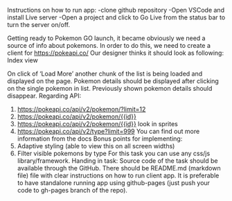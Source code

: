 Instructions on how to run app:
-clone github repository
-Open VSCode and install Live server
-Open a project and click to Go Live from the status bar to turn the server on/off.



Getting ready to Pokemon GO launch, it became obviously we need a source of info about
pokemons. In order to do this, we need to create a client for https://pokeapi.co/
Our designer thinks it should look as following:
Index view

On click of ‘Load More’ another chunk of the list is being loaded and displayed on the page.
Pokemon details should be displayed after clicking on the single pokemon in list. Previously
shown pokemon details should disappear.
Regarding API:
1. https://pokeapi.co/api/v2/pokemon/?limit=12
2. https://pokeapi.co/api/v2/pokemon/{{id}}
3. https://pokeapi.co/api/v2/pokemon/{{id}} look in sprites
4. https://pokeapi.co/api/v2/type?limit=999
You can find out more information from the docs
Bonus points for implementing:
1. Adaptive styling (able to view this on all screen widths)
2. Filter visible pokemons by type
For this task you can use any css/js library/framework.
Handing in task:
Source code of the task should be available through the GitHub. There should be README.md
(markdown file) file with clear instructions on how to run client app. It is preferable to have
standalone running app using github-pages (just push your code to gh-pages branch of the
repo).